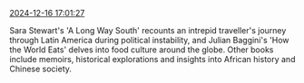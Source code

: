 [2024-12-16 17:01:27](https://mstdn.social/@hill_wanderer/113663573220974268)

Sara Stewart&#39;s &#39;A Long Way South&#39; recounts an intrepid traveller&#39;s journey through Latin America during political instability, and Julian Baggini&#39;s &#39;How the World Eats&#39; delves into food culture around the globe. Other books include memoirs, historical explorations and insights into African history and Chinese society.